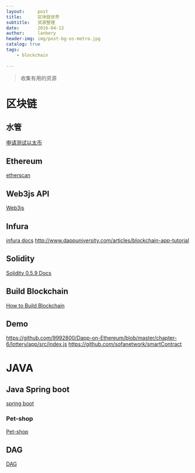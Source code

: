 ```yaml
---
layout:     post
title:      区块链世界
subtitle:   资源整理
date:       2016-04-13
author:     lanbery
header-img: img/post-bg-os-metro.jpg
catalog: true
tags:
    - blockchain
    
---
```


> 收集有用的资源
> 



# 区块链

## 水管

[申请测试以太币](https://faucet.ropsten.be)

## Ethereum

[etherscan](https://etherscan.io/token/0xB8c77482e45F1F44dE1745F52C74426C631bDD52#writeContract)

## Web3js API
[Web3js](https://web3js.readthedocs.io/en/1.0/index.html)


## Infura
[infura docs](https://docs.web3j.io/infura.html)
http://www.dappuniversity.com/articles/blockchain-app-tutorial

## Solidity 
[Solidity 0.5.9 Docs](https://learnblockchain.cn/docs/solidity/)

## Build Blockchain
[How to Build Blockchain](http://www.dappuniversity.com/articles/blockchain-app-tutorial)


## Demo

https://github.com/9992800/Dapp-on-Ethereum/blob/master/chapter-6/lottery/app/src/index.js
https://github.com/sofanetwork/smartContract


# JAVA
## Java Spring boot

[spring boot](https://github.com/ityouknow/spring-boot-examples/tree/master/spring-boot-thymeleaf)


### Pet-shop
[Pet-shop](https://learnblockchain.cn/2018/01/12/first-dapp/)



## DAG
<a href="https://xdag.io/zh/" target="dag">DAG</a>

